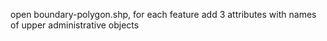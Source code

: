 open boundary-polygon.shp, for each feature add 3 attributes with names of upper administrative objects
